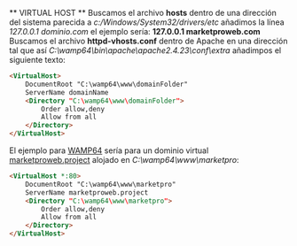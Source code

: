 ** VIRTUAL HOST **
Buscamos el archivo **hosts** dentro de una dirección del sistema parecida a *c:/Windows/System32/drivers/etc*
añadimos la línea *127.0.0.1 dominio.com* el ejemplo sería:
	**127.0.0.1 marketproweb.com**
Buscamos el archivo **httpd-vhosts.conf**	dentro de Apache en una dirección tal que así *C:\wamp64\bin\apache\apache2.4.23\conf\extra*
añadimpos el siguiente texto:
```html
<VirtualHost>
	DocumentRoot "C:\wamp64\www\domainFolder"
	ServerName domainName
	<Directory "C:\wamp64\www\domainFolder">
		Order allow,deny
		Allow from all
	</Directory>
</VirtualHost>
```
El ejemplo para [WAMP64](http://www.wampserver.com/en/#wampserver-64-bits-php-5-6-25-php-7) sería para un dominio virtual [marketproweb.project](http://marketproweb.project) alojado en *C:\wamp64\www\marketpro*:
```html
<VirtualHost *:80>
	DocumentRoot "C:\wamp64\www\marketpro"
	ServerName marketproweb.project
	<Directory "C:\wamp64\www\marketpro">
		Order allow,deny
		Allow from all
	</Directory>
</VirtualHost>
```
